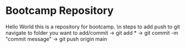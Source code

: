 # Bootcamp Repository
Hello World this is a repository for bootcamp. \n
steps to add push to git
navigate to folder you want to add/commit -> git add * -> git commit -m "commit message" -> git push origin main